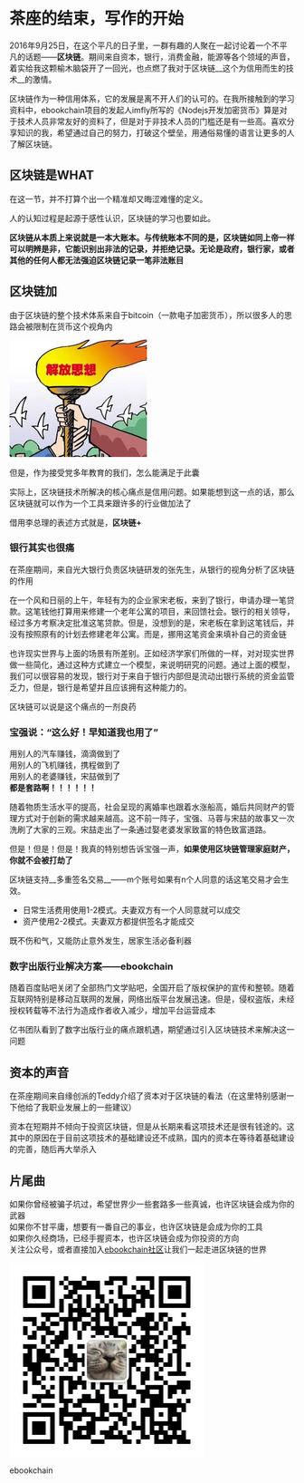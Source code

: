 # 茶座的结束，写作的开始

2016年9月25日，在这个平凡的日子里，一群有趣的人聚在一起讨论着一个不平凡的话题——__区块链__。期间来自资本，银行，消费金融，能源等各个领域的声音，着实给我这颗榆木脑袋开了一回光，也点燃了我对于区块链__这个为信用而生的技术__的激情。

区块链作为一种信用体系，它的发展是离不开人们的认可的。在我所接触到的学习资料中，ebookchain项目的发起人imfly所写的《Nodejs开发加密货币》算是对于技术人员非常友好的资料了，但是对于非技术人员的门槛还是有一些高。喜欢分享知识的我，希望通过自己的努力，打破这个壁垒，用通俗易懂的语言让更多的人了解区块链。

## 区块链是WHAT

在这一节，并不打算个出一个精准却又晦涩难懂的定义。

人的认知过程是起源于感性认识，区块链的学习也要如此。

__区块链从本质上来说就是一本大账本。与传统账本不同的是，区块链如同上帝一样可以明辨是非，它能识别出非法的记录，并拒绝记录。无论是政府，银行家，或者其他的任何人都无法强迫区块链记录一笔非法账目__


## 区块链加

由于区块链的整个技术体系来自于bitcoin（一款电子加密货币），所以很多人的思路会被限制在货币这个视角内  

![解放思想](../pic/p4.jpeg)

但是，作为接受党多年教育的我们，怎么能满足于此囊  

实际上，区块链技术所解决的核心痛点是信用问题。如果能想到这一点的话，那么区块链就可以作为一个工具来跟许多的行业做加法了  

借用李总理的表述方式就是，__区块链+__

### 银行其实也很痛

在茶座期间，来自光大银行负责区块链研发的张先生，从银行的视角分析了区块链的作用

在一个风和日丽的上午，年轻有为的企业家宋老板，来到了银行，申请办理一笔贷款。这笔钱他打算用来修建一个老年公寓的项目，来回馈社会。银行的相关领导，经过多方考察决定批准这笔贷款。但是，没想到的是，宋老板在拿到这笔钱后，并没有按照原有的计划去修建老年公寓。而是，挪用这笔资金来填补自己的资金链

也许现实世界与上面的场景有所差别。正如经济学家们所做的一样，对对现实世界做一些简化，通过这种方式建立一个模型，来说明研究的问题。通过上面的模型，我们可以很容易的发现，银行对于来自于银行内部但是流动出银行系统的资金监管乏力，但是，银行是希望并且应该拥有这种能力的。  

区块链可以说是这个痛点的一剂良药

### 宝强说：“这么好！早知道我也用了”

用别人的汽车赚钱，滴滴做到了  
用别人的飞机赚钱，携程做到了  
用别人的老婆赚钱，宋喆做到了  
__都是套路啊！！！！！！__

随着物质生活水平的提高，社会呈现的离婚率也跟着水涨船高，婚后共同财产的管理方式对于创新的需求越来越高。这不前一阵子，宝强、马蓉与宋喆的故事又一次洗刷了大家的三观。宋喆走出了一条通过娶老婆发家致富的特色致富道路。

但是！但是！但是！我真的特别想告诉宝强一声，__如果使用区块链管理家庭财产，你就不会被打劫了__

区块链支持__多重签名交易__——m个账号如果有n个人同意的话这笔交易才会生效。

* 日常生活费用使用1-2模式。夫妻双方有一个人同意就可以成交
* 资产使用2-2模式。夫妻双方都提供签名才能成交

既不伤和气，又能防止意外发生，居家生活必备利器


### 数字出版行业解决方案——ebookchain

随着百度贴吧关闭了全部热门文学贴吧，全国开启了版权保护的宣传和整顿。随着互联网特别是移动互联网的发展，网络出版平台发展迅速。但是，侵权盗版，未经授权转载等不法行为造成作者收入减少，增加平台运营成本  

亿书团队看到了数字出版行业的痛点跟机遇，期望通过引入区块链技术来解决这一问题

## 资本的声音

在茶座期间来自缘创派的Teddy介绍了资本对于区块链的看法（在这里特别感谢一下他给了我职业发展上的一些建议）

资本在短期并不倾向于投资区块链，但是从长期来看这项技术还是很有钱途的。这其中的原因在于目前这项技术的基础建设还不成熟，国内的资本在等待着基础建设的完善，随后再大举杀入

## 片尾曲

如果你曾经被骗子坑过，希望世界少一些套路多一些真诚，也许区块链会成为你的武器  
如果你不甘平庸，想要有一番自己的事业，也许区块链是会成为你的工具  
如果你久经商场，已经手握资本，也许区块链会成为你投资的方向  
关注公众号，或者直接加入[ebookchain社区](http://ebookchain.org/)让我们一起走进区块链的世界

 <img src="../pic/p0.jpg"  alt="公众号" align="center" />   

















ebookchain